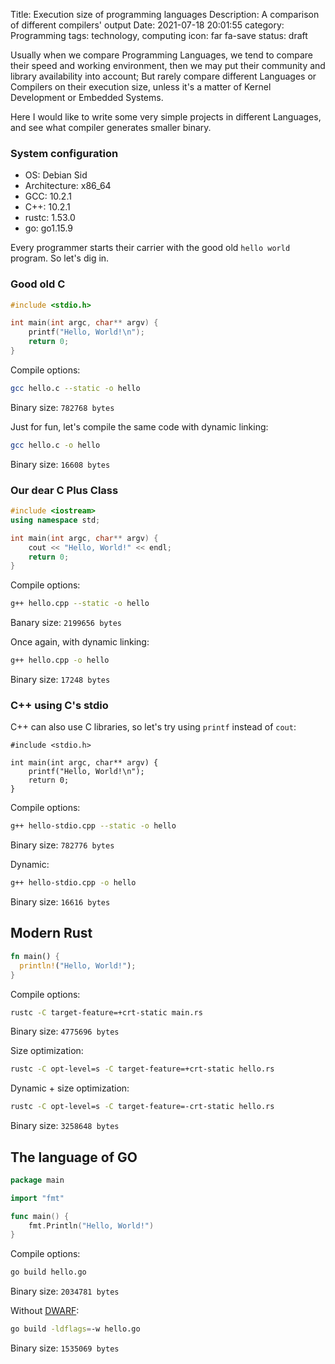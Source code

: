 Title: Execution size of programming languages
Description: A comparison of different compilers' output
Date: 2021-07-18 20:01:55
category: Programming
tags: technology, computing
icon: far fa-save
status: draft


Usually when we compare Programming Languages, we tend to compare their speed and working environment, then we may put their community and library availability into account; But rarely compare different Languages or Compilers on their execution size, unless it's a matter of Kernel Development or Embedded Systems.

Here I would like to write some very simple projects in different Languages, and see what compiler generates smaller binary.


### System configuration
* OS: Debian Sid
* Architecture: x86_64
* GCC: 10.2.1
* C++: 10.2.1
* rustc: 1.53.0
* go: go1.15.9

Every programmer starts their carrier with the good old `hello world` program. So let's dig in.

### Good old C
```c
#include <stdio.h>

int main(int argc, char** argv) {
	printf("Hello, World!\n");
	return 0;
}
```

Compile options:
```bash
gcc hello.c --static -o hello
```
Binary size: `782768 bytes`

Just for fun, let's compile the same code with dynamic linking:
```bash
gcc hello.c -o hello
```
Binary size: `16608 bytes`


### Our dear C Plus Class
```c++
#include <iostream>
using namespace std;

int main(int argc, char** argv) {
	cout << "Hello, World!" << endl;
	return 0;
}

```
Compile options:
```bash
g++ hello.cpp --static -o hello
```
Banary size: `2199656 bytes`

Once again, with dynamic linking:
```bash
g++ hello.cpp -o hello
```
Binary size: `17248 bytes`


### C++ using C's stdio
C++ can also use C libraries, so let's try using `printf` instead of `cout`:
```
#include <stdio.h>

int main(int argc, char** argv) {
	printf("Hello, World!\n");
	return 0;
}
```
Compile options:
```bash
g++ hello-stdio.cpp --static -o hello
```
Binary size: `782776 bytes`

Dynamic:
```bash
g++ hello-stdio.cpp -o hello
```
Binary size: `16616 bytes`

## Modern Rust
```rust
fn main() {
  println!("Hello, World!");
}
```
Compile options:
```bash
rustc -C target-feature=+crt-static main.rs
```
Binary size: `4775696 bytes`

Size optimization:
```bash
rustc -C opt-level=s -C target-feature=+crt-static hello.rs
```
Dynamic + size optimization:
```bash
rustc -C opt-level=s -C target-feature=-crt-static hello.rs
```
Binary size: `3258648 bytes`


## The language of GO
```go
package main

import "fmt"

func main() {
    fmt.Println("Hello, World!")
}
```
Compile options:
```bash
go build hello.go
```
Binary size: `2034781 bytes`

Without [DWARF](https://tip.golang.org/pkg/cmd/internal/dwarf/):
```bash
go build -ldflags=-w hello.go
```
Binary size: `1535069 bytes`
